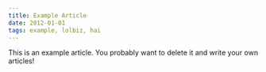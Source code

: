 ```yaml
---
title: Example Article
date: 2012-01-01
tags: example, lolbiz, hai
---
```


This is an example article. You probably want to delete it and write your own articles!